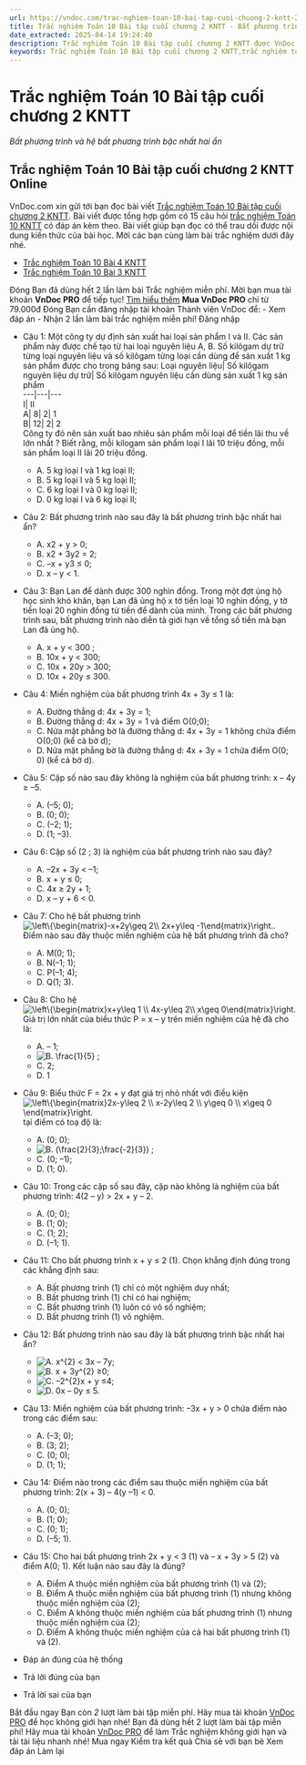 ```yaml
---
url: https://vndoc.com/trac-nghiem-toan-10-bai-tap-cuoi-chuong-2-kntt-288325
title: Trắc nghiệm Toán 10 Bài tập cuối chương 2 KNTT - Bất phương trình và hệ bất phương trình bậc nhất hai ẩn - VnDoc.com
date_extracted: 2025-04-14 19:24:40
description: Trắc nghiệm Toán 10 Bài tập cuối chương 2 KNTT được VnDoc.com sưu tầm và xin gửi tới bạn đọc cùng tham khảo.
keywords: Trắc nghiệm Toán 10 Bài tập cuối chương 2 KNTT,trắc nghiệm toán 10,trắc nghiệm toán 10 KNTT,toán 10,toán lớp 10,toán 10 KNTT,bài tập cuối chương 2,Bất phương trình và hệ bất phương trình bậc nhất hai ẩn
---
```


# Trắc nghiệm Toán 10 Bài tập cuối chương 2 KNTT
 _Bất phương trình và hệ bất phương trình bậc nhất hai ẩn_
## Trắc nghiệm Toán 10 Bài tập cuối chương 2 KNTT Online
VnDoc.com xin gửi tới bạn đọc bài viết [Trắc nghiệm Toán 10 Bài tập cuối chương 2 KNTT](<https://vndoc.com/trac-nghiem-toan-10-bai-tap-cuoi-chuong-2-kntt-288325>). Bài viết được tổng hợp gồm có 15 câu hỏi [trắc nghiệm Toán 10 KNTT](<https://vndoc.com/test-mon-toan-lop10>) có đáp án kèm theo. Bài viết giúp bạn đọc có thể trau dồi được nội dung kiến thức của bài học. Mời các bạn cùng làm bài trắc nghiệm dưới đây nhé.
  * [Trắc nghiệm Toán 10 Bài 4 KNTT](<https://vndoc.com/trac-nghiem-toan-10-bai-4-kntt-288319>)
  * [Trắc nghiệm Toán 10 Bài 3 KNTT](<https://vndoc.com/trac-nghiem-toan-10-bai-3-kntt-288312>)

Đóng
Bạn đã dùng hết 2 lần làm bài Trắc nghiệm miễn phí. Mời bạn mua tài khoản **VnDoc PRO** để tiếp tục\! [Tìm hiểu thêm](</pro>)
**Mua VnDoc PRO** chỉ từ 79.000đ
Đóng
Bạn cần đăng nhập tài khoản Thành viên VnDoc để:
\- Xem đáp án
\- Nhận 2 lần làm bài trắc nghiệm miễn phí\!
Đăng nhập 
  * Câu 1:
Một công ty dự định sản xuất hai loại sản phẩm I và II. Các sản phẩm này được chế tạo từ hai loại nguyên liệu A, B. Số kilôgam dự trữ từng loại nguyên liệu và số kilôgam từng loại cần dùng để sản xuất 1 kg sản phẩm được cho trong bảng sau:
Loại nguyên liệu| Số kilôgam nguyên liệu dự trữ| Số kilôgam nguyên liệu cần dùng sản xuất 1 kg sản phẩm  
---|---|---  
I| II  
A| 8| 2| 1  
B| 12| 2| 2  
Công ty đó nên sản xuất bao nhiêu sản phẩm mỗi loại để tiền lãi thu về lớn nhất ? Biết rằng, mỗi kilogam sản phẩm loại I lãi 10 triệu đồng, mỗi sản phẩm loại II lãi 20 triệu đồng.
    * A. 5 kg loại I và 1 kg loại II;
    * B. 5 kg loại I và 5 kg loại II;
    * C. 6 kg loại I và 0 kg loại II;
    * D. 0 kg loại I và 6 kg loại II;
  * Câu 2:
Bất phương trình nào sau đây là bất phương trình bậc nhất hai ẩn?
    * A. x2 \+ y > 0;
    * B. x2 \+ 3y2 = 2;
    * C. –x + y3 ≤ 0;
    * D. x – y < 1.
  * Câu 3:
Bạn Lan để dành được 300 nghìn đồng. Trong một đợt ủng hộ học sinh khó khăn, bạn Lan đã ủng hộ x tờ tiền loại 10 nghìn đồng, y tờ tiền loại 20 nghìn đồng từ tiền để dành của mình. Trong các bất phương trình sau, bất phương trình nào diễn tả giới hạn về tổng số tiền mà bạn Lan đã ủng hộ.
    * A. x + y < 300 ;
    * B. 10x + y < 300;
    * C. 10x + 20y > 300;
    * D. 10x + 20y ≤ 300.
  * Câu 4:
Miền nghiệm của bất phương trình 4x + 3y ≤ 1 là:
    * A. Đường thẳng d: 4x + 3y = 1;
    * B. Đường thẳng d: 4x + 3y = 1 và điểm O\(0;0\);
    * C. Nửa mặt phẳng bờ là đường thẳng d: 4x + 3y = 1 không chứa điểm O\(0;0\) \(kể cả bờ d\);
    * D. Nửa mặt phẳng bờ là đường thẳng d: 4x + 3y = 1 chứa điểm O\(0; 0\) \(kể cả bờ d\).
  * Câu 5:
Cặp số nào sau đây không là nghiệm của bất phương trình: x – 4y ≥ –5.
    * A. \(–5; 0\);
    * B. \(0; 0\);
    * C. \(–2; 1\);
    * D. \(1; –3\).
  * Câu 6:
Cặp số \(2 ; 3\) là nghiệm của bất phương trình nào sau đây?
    * A. –2x + 3y < –1;
    * B. x + y ≤ 0;
    * C. 4x ≥ 2y + 1;
    * D. x – y + 6 < 0.
  * Câu 7:
Cho hệ bất phương trình ![\\left\\{\\begin{matrix}-x+2y\\geq 2\\\\ 2x+y\\leq -1\\end{matrix}\\right.](https://tex.vdoc.vn?tex=%5Cleft%5C%7B%5Cbegin%7Bmatrix%7D-x%2B2y%5Cgeq%202%5C%5C%202x%2By%5Cleq%20-1%5Cend%7Bmatrix%7D%5Cright.). Điểm nào sau đây thuộc miền nghiệm của hệ bất phương trình đã cho?
    * A. M\(0; 1\);
    * B. N\(–1; 1\);
    * C. P\(–1; 4\);
    * D. Q\(1; 3\).
  * Câu 8:
Cho hệ ![\\left\\{\\begin{matrix}x+y\\leq 1 \\\\ 4x-y\\leq 2\\\\ x\\geq 0\\end{matrix}\\right.](https://tex.vdoc.vn?tex=%5Cleft%5C%7B%5Cbegin%7Bmatrix%7Dx%2By%5Cleq%201%20%5C%5C%204x-y%5Cleq%202%5C%5C%20x%5Cgeq%200%5Cend%7Bmatrix%7D%5Cright.) Giá trị lớn nhất của biểu thức P = x – y trên miền nghiệm của hệ đã cho là:
    * A. – 1;
    * ![B. \\frac{1}{5} ;](https://tex.vdoc.vn?tex=B.%20%5Cfrac%7B1%7D%7B5%7D%20%3B)
    * C. 2;
    * D. 1
  * Câu 9:
Biểu thức F = 2x + y đạt giá trị nhỏ nhất với điều kiện ![\\left\\{\\begin{matrix}2x-y\\leq 2 \\\\ x-2y\\leq 2 \\\\ y\\geq 0 \\\\ x\\geq 0 \\end{matrix}\\right.](https://tex.vdoc.vn?tex=%5Cleft%5C%7B%5Cbegin%7Bmatrix%7D2x-y%5Cleq%202%20%5C%5C%20x-2y%5Cleq%202%20%5C%5C%20y%5Cgeq%200%20%5C%5C%20x%5Cgeq%200%20%5Cend%7Bmatrix%7D%5Cright.) tại điểm có toạ độ là:
    * A. \(0; 0\);
    * ![B. \(\\frac{2}{3};\\frac{-2}{3}\) ;](https://tex.vdoc.vn?tex=B.%20\(%5Cfrac%7B2%7D%7B3%7D%3B%5Cfrac%7B-2%7D%7B3%7D\)%20%3B)
    * C. \(0; –1\);
    * D. \(1; 0\).
  * Câu 10:
Trong các cặp số sau đây, cặp nào không là nghiệm của bất phương trình:
4\(2 – y\) > 2x + y – 2.
    * A. \(0; 0\);
    * B. \(1; 0\);
    * C. \(1; 2\);
    * D. \(–1; 1\).
  * Câu 11:
Cho bất phương trình x + y ≤ 2 \(1\). Chọn khẳng định đúng trong các khẳng định sau:
    * A. Bất phương trình \(1\) chỉ có một nghiệm duy nhất;
    * B. Bất phương trình \(1\) chỉ có hai nghiệm;
    * C. Bất phương trình \(1\) luôn có vô số nghiệm;
    * D. Bất phương trình \(1\) vô nghiệm.
  * Câu 12:
Bất phương trình nào sau đây là bất phương trình bậc nhất hai ẩn?
    * ![A. x^{2} < 3x – 7y;](https://tex.vdoc.vn?tex=A.%20x%5E%7B2%7D%C2%A0%3C%203x%20%E2%80%93%207y%3B)
    * ![B. x + 3y^{2} ≥0;](https://tex.vdoc.vn?tex=B.%20x%20%2B%203y%5E%7B2%7D%C2%A0%E2%89%A50%3B)
    * ![C. –2^{2}x + y ≤4;](https://tex.vdoc.vn?tex=C.%20%E2%80%932%5E%7B2%7Dx%20%2B%20y%20%E2%89%A44%3B)
    * ![D. 0x – 0y ≤ 5.](https://tex.vdoc.vn?tex=D.%200x%20%E2%80%93%200y%20%E2%89%A4%205.)
  * Câu 13:
Miền nghiệm của bất phương trình: –3x + y > 0 chứa điểm nào trong các điểm sau:
    * A. \(–3; 0\);
    * B. \(3; 2\);
    * C. \(0; 0\);
    * D. \(1; 1\);
  * Câu 14:
Điểm nào trong các điểm sau thuộc miền nghiệm của bất phương trình: 2\(x + 3\) – 4\(y –1\) < 0.
    * A. \(0; 0\);
    * B. \(1; 0\);
    * C. \(0; 1\);
    * D. \(–5; 1\).
  * Câu 15:
Cho hai bất phương trình 2x + y < 3 \(1\) và – x + 3y > 5 \(2\) và điểm A\(0; 1\). Kết luận nào sau đây là đúng?
    * A. Điểm A thuộc miền nghiệm của bất phương trình \(1\) và \(2\);
    * B. Điểm A thuộc miền nghiệm của bất phương trình \(1\) nhưng không thuộc miền nghiệm của \(2\);
    * C. Điểm A không thuộc miền nghiệm của bất phương trình \(1\) nhưng thuộc miền nghiệm của \(2\);
    * D. Điểm A không thuộc miền nghiệm của cả hai bất phương trình \(1\) và \(2\).

  * Đáp án đúng của hệ thống
  * Trả lời đúng của bạn
  * Trả lời sai của bạn

Bắt đầu ngay
Bạn còn _2_ lượt làm bài tập miễn phí. Hãy mua tài khoản [VnDoc PRO](</pro>) để học không giới hạn nhé\!  Bạn đã dùng hết 2 lượt làm bài tập miễn phí\! Hãy mua tài khoản [VnDoc PRO](</pro>) để làm Trắc nghiệm không giới hạn và tải tài liệu nhanh nhé\!  Mua ngay
Kiểm tra kết quả Chia sẻ với bạn bè Xem đáp án Làm lại
